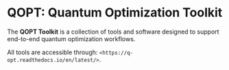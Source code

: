 # QOPT: Quantum Optimization Toolkit

The **QOPT Toolkit** is a collection of tools and software designed to support end-to-end quantum optimization workflows.

All tools are accessible through: `<https://q-opt.readthedocs.io/en/latest/>`. 